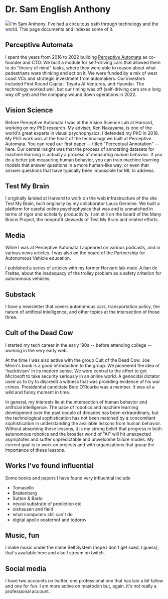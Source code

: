 # Dr. Sam English Anthony

<img src="images/headshot_sm.jpeg">I'm Sam Anthony. I've had a circuitous path through technology and the world. This page documents and indexes some of it.

## Perceptive Automata

I spent the years from 2016 to 2022 building [Perceptive Automata](https://perceptiveautomata.com) as co-founder and CTO.  We built a module for self-driving cars that allowed them to do "theory of mind" tasks, where they were able to reason about what pedestrians were thinking and act on it.  We were funded by a mix of west coast VCs and strategic investment from automakers.  Our investors included First Round Capital, Toyota AI Ventures, and Hyundai. The technology worked well, but our timing was off (self-driving cars are a long way off yet) and the company wound down operations in 2022.

## Vision Science

Before Perceptive Automata I was at the Vision Science Lab at Harvard, working on my PhD research. My adviser, Ken Nakayama, is one of the world's great experts in visual psychophysics.  I defended my PhD in 2018.  My PhD work was at the heart of the technology we built at Perceptive Automata.  You can read our first paper -- titled "Perceptual Annotation" -- here.  Our central insight was that the process of annotating datasets for machine learning is actually a process of _measuring human behavior_.  If you do a better job measuring human behavior, you can train machine learning models that answer questions in a more human-like way, or even that answer questions that have typically been impossible for ML to address.

## Test My Brain

I originally landed at Harvard to work on the web infrastructure of the site Test My Brain, built originally by my collaborator Laura Germine.  We built a platform for careful online psychophysics that was and is unmatched in terms of rigor and scholarly productivity.  I am still on the board of the Many Brains Project, the nonprofit stewards of Test My Brain and related efforts.

## Media

While I was at Perceptive Automata I appeared on various podcasts, and in various news articles.  I was also on the board of the Partnership for Autonomous Vehicle education.

I published a series of articles with my former Harvard lab-mate Julian de Freitas, about the inadequacy of the trolley problem as a safety criterion for autonomous vehicles.

## Substack

I have a newsletter that covers autonomous cars, transportation policy, the nature of artificial intelligence, and other topics at the intersection of those three.

## Cult of the Dead Cow

I started my tech career in the early '90s -- before attending college -- working in the very early web.

At the time I was also active with the group Cult of the Dead Cow.  Joe Menn's book is a good introduction to the group.  We pioneered the idea of 'hacktivism' in its modern sense.  We were central to the effort to get Microsoft to take security seriously in an online world.  A genocidal dictator used us to try to discredit a witness that was providing evidence of his war crimes.  Presidential candidate Beto O'Rourke was a member.  It was all a wild and funny moment in time.

In general, my interests lie at the intersection of human behavior and artificial intelligence.  The pace of robotics and machine learning development over the past couple of decades has been extraordinary, but the technological sophistication has not been matched by a concomitant sophistication in understanding the available lessons from human behavior.  Without absorbing these lessons, it is my strong belief that progress in both autonomous robotics and the broader world of "AI" will hit unexpected asymptotes and suffer unpredictable and unwelcome failure modes. My current goal is to work on projects and with organizations that grasp the importance of these lessons.

## Works I've found influential

Some books and papers I have found very influential include
* Tomasello
* Braitenberg
* Sutton & Barto
* neural substrate of prediction etc
* olshausen and field
* what computers still can't do
* digital apollo
oosterhof and todorov

## Music, fun

I make music under the name Bell System (hope I don't get sued, I guess); that's available here and also I stream on twitch.

## Social media

I have two accounts on twitter, one professional one that has lain a bit fallow and one for fun.  I am more active on mastodon but, again, it's not really a professional account.
